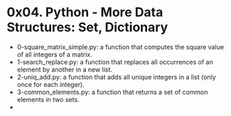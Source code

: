 # 0x04. Python - More Data Structures: Set, Dictionary

* 0-square_matrix_simple.py: a function that computes the square value of all integers of a matrix.
* 1-search_replace.py: a function that replaces all occurrences of an element by another in a new list.
*  2-uniq_add.py: a function that adds all unique integers in a list (only once for each integer).
* 3-common_elements.py: a function that returns a set of common elements in two sets.
* 